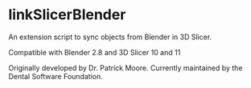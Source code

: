 # linkSlicerBlender
An extension script to sync objects from Blender in 3D Slicer.

Compatible with Blender 2.8 and 3D Slicer 10 and 11

Originally developed by Dr. Patrick Moore. Currently maintained by the Dental Software Foundation.
